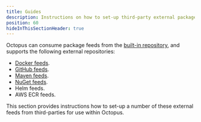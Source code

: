 ```yaml
---
title: Guides
description: Instructions on how to set-up third-party external package feeds for Octopus to consume for use in deployments and runbooks.
position: 60
hideInThisSectionHeader: true
---
```


Octopus can consume package feeds from the [built-in repository](/docs/packaging-applications/package-repositories/built-in-repository/index.md), and supports the following external repositories:

 - [Docker feeds](/docs/packaging-applications/package-repositories/docker-registries/index.md).
 - [GitHub feeds](/docs/packaging-applications/package-repositories/github-feeds.md).
 - [Maven feeds](/docs/packaging-applications/package-repositories/maven-feeds.md).
 - [NuGet feeds](/docs/packaging-applications/package-repositories/nuget-feeds.md).
 - Helm feeds.
 - AWS ECR feeds.
 
This section provides instructions how to set-up a number of these external feeds from third-parties for use within Octopus.
